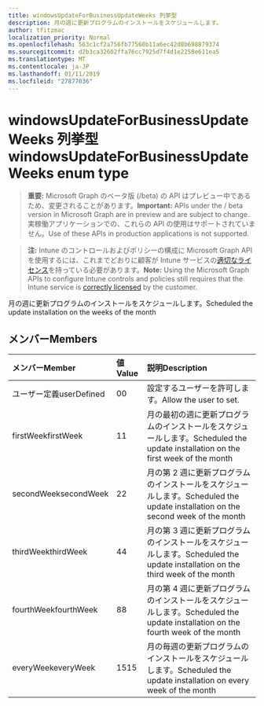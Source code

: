 ```yaml
---
title: windowsUpdateForBusinessUpdateWeeks 列挙型
description: 月の週に更新プログラムのインストールをスケジュールします。
author: tfitzmac
localization_priority: Normal
ms.openlocfilehash: 563c1cf2a756fb77560b11a6ec42d8b698879374
ms.sourcegitcommit: d2b3ca32602ffa76cc7925d7f4d1e2258e611ea5
ms.translationtype: MT
ms.contentlocale: ja-JP
ms.lasthandoff: 01/11/2019
ms.locfileid: "27877036"
---
```

# <a name="windowsupdateforbusinessupdateweeks-enum-type"></a><span data-ttu-id="87db4-103">windowsUpdateForBusinessUpdateWeeks 列挙型</span><span class="sxs-lookup"><span data-stu-id="87db4-103">windowsUpdateForBusinessUpdateWeeks enum type</span></span>

> <span data-ttu-id="87db4-104">**重要:** Microsoft Graph のベータ版 (/beta) の API はプレビュー中であるため、変更されることがあります。</span><span class="sxs-lookup"><span data-stu-id="87db4-104">**Important:** APIs under the / beta version in Microsoft Graph are in preview and are subject to change.</span></span> <span data-ttu-id="87db4-105">実稼働アプリケーションでの、これらの API の使用はサポートされていません。</span><span class="sxs-lookup"><span data-stu-id="87db4-105">Use of these APIs in production applications is not supported.</span></span>

> <span data-ttu-id="87db4-106">**注:** Intune のコントロールおよびポリシーの構成に Microsoft Graph API を使用するには、これまでどおりに顧客が Intune サービスの[適切なライセンス](https://go.microsoft.com/fwlink/?linkid=839381)を持っている必要があります。</span><span class="sxs-lookup"><span data-stu-id="87db4-106">**Note:** Using the Microsoft Graph APIs to configure Intune controls and policies still requires that the Intune service is [correctly licensed](https://go.microsoft.com/fwlink/?linkid=839381) by the customer.</span></span>

<span data-ttu-id="87db4-107">月の週に更新プログラムのインストールをスケジュールします。</span><span class="sxs-lookup"><span data-stu-id="87db4-107">Scheduled the update installation on the weeks of the month</span></span>
## <a name="members"></a><span data-ttu-id="87db4-108">メンバー</span><span class="sxs-lookup"><span data-stu-id="87db4-108">Members</span></span>
|<span data-ttu-id="87db4-109">メンバー</span><span class="sxs-lookup"><span data-stu-id="87db4-109">Member</span></span>|<span data-ttu-id="87db4-110">値</span><span class="sxs-lookup"><span data-stu-id="87db4-110">Value</span></span>|<span data-ttu-id="87db4-111">説明</span><span class="sxs-lookup"><span data-stu-id="87db4-111">Description</span></span>|
|:---|:---|:---|
|<span data-ttu-id="87db4-112">ユーザー定義</span><span class="sxs-lookup"><span data-stu-id="87db4-112">userDefined</span></span>|<span data-ttu-id="87db4-113">0</span><span class="sxs-lookup"><span data-stu-id="87db4-113">0</span></span>|<span data-ttu-id="87db4-114">設定するユーザーを許可します。</span><span class="sxs-lookup"><span data-stu-id="87db4-114">Allow the user to set.</span></span>|
|<span data-ttu-id="87db4-115">firstWeek</span><span class="sxs-lookup"><span data-stu-id="87db4-115">firstWeek</span></span>|<span data-ttu-id="87db4-116">1</span><span class="sxs-lookup"><span data-stu-id="87db4-116">1</span></span>|<span data-ttu-id="87db4-117">月の最初の週に更新プログラムのインストールをスケジュールします。</span><span class="sxs-lookup"><span data-stu-id="87db4-117">Scheduled the update installation on the first week of the month</span></span>|
|<span data-ttu-id="87db4-118">secondWeek</span><span class="sxs-lookup"><span data-stu-id="87db4-118">secondWeek</span></span>|<span data-ttu-id="87db4-119">2</span><span class="sxs-lookup"><span data-stu-id="87db4-119">2</span></span>|<span data-ttu-id="87db4-120">月の第 2 週に更新プログラムのインストールをスケジュールします。</span><span class="sxs-lookup"><span data-stu-id="87db4-120">Scheduled the update installation on the second week of the month</span></span>|
|<span data-ttu-id="87db4-121">thirdWeek</span><span class="sxs-lookup"><span data-stu-id="87db4-121">thirdWeek</span></span>|<span data-ttu-id="87db4-122">4</span><span class="sxs-lookup"><span data-stu-id="87db4-122">4</span></span>|<span data-ttu-id="87db4-123">月の第 3 週に更新プログラムのインストールをスケジュールします。</span><span class="sxs-lookup"><span data-stu-id="87db4-123">Scheduled the update installation on the third week of the month</span></span>|
|<span data-ttu-id="87db4-124">fourthWeek</span><span class="sxs-lookup"><span data-stu-id="87db4-124">fourthWeek</span></span>|<span data-ttu-id="87db4-125">8</span><span class="sxs-lookup"><span data-stu-id="87db4-125">8</span></span>|<span data-ttu-id="87db4-126">月の第 4 週に更新プログラムのインストールをスケジュールします。</span><span class="sxs-lookup"><span data-stu-id="87db4-126">Scheduled the update installation on the fourth week of the month</span></span>|
|<span data-ttu-id="87db4-127">everyWeek</span><span class="sxs-lookup"><span data-stu-id="87db4-127">everyWeek</span></span>|<span data-ttu-id="87db4-128">15</span><span class="sxs-lookup"><span data-stu-id="87db4-128">15</span></span>|<span data-ttu-id="87db4-129">月の毎週の更新プログラムのインストールをスケジュールします。</span><span class="sxs-lookup"><span data-stu-id="87db4-129">Scheduled the update installation on every week of the month</span></span>|






